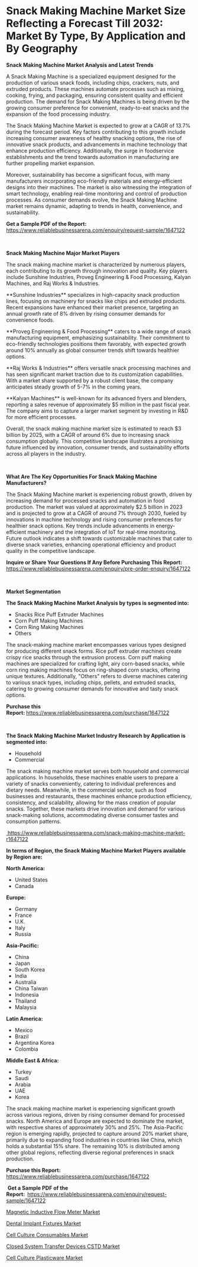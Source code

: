 <p><h1>Snack Making Machine Market Size Reflecting a Forecast Till 2032: Market By Type, By Application and By Geography</h1></p><p><strong>Snack Making Machine Market Analysis and Latest Trends</strong></p>
<p><p>A Snack Making Machine is a specialized equipment designed for the production of various snack foods, including chips, crackers, nuts, and extruded products. These machines automate processes such as mixing, cooking, frying, and packaging, ensuring consistent quality and efficient production. The demand for Snack Making Machines is being driven by the growing consumer preference for convenient, ready-to-eat snacks and the expansion of the food processing industry.</p><p>The Snack Making Machine Market is expected to grow at a CAGR of 13.7% during the forecast period. Key factors contributing to this growth include increasing consumer awareness of healthy snacking options, the rise of innovative snack products, and advancements in machine technology that enhance production efficiency. Additionally, the surge in foodservice establishments and the trend towards automation in manufacturing are further propelling market expansion. </p><p>Moreover, sustainability has become a significant focus, with many manufacturers incorporating eco-friendly materials and energy-efficient designs into their machines. The market is also witnessing the integration of smart technology, enabling real-time monitoring and control of production processes. As consumer demands evolve, the Snack Making Machine market remains dynamic, adapting to trends in health, convenience, and sustainability.</p></p>
<p><strong>Get a Sample PDF of the Report:&nbsp;</strong> <a href="https://www.reliablebusinessarena.com/enquiry/request-sample/1647122?utm_campaign=3186&utm_medium=2&utm_source=Github&utm_content=ia&utm_term=10042025&utm_id=snack-making-machine">https://www.reliablebusinessarena.com/enquiry/request-sample/1647122</a></p>
<p>&nbsp;</p>
<p><strong>Snack Making Machine Major Market Players</strong></p>
<p><p>The snack making machine market is characterized by numerous players, each contributing to its growth through innovation and quality. Key players include Sunshine Industries, Proveg Engineering & Food Processing, Kalyan Machines, and Raj Works & Industries.</p><p>**Sunshine Industries** specializes in high-capacity snack production lines, focusing on machinery for snacks like chips and extruded products. Recent expansions have enhanced their market presence, targeting an annual growth rate of 8% driven by rising consumer demands for convenience foods.</p><p>**Proveg Engineering & Food Processing** caters to a wide range of snack manufacturing equipment, emphasizing sustainability. Their commitment to eco-friendly technologies positions them favorably, with expected growth around 10% annually as global consumer trends shift towards healthier options.</p><p>**Raj Works & Industries** offers versatile snack processing machines and has seen significant market traction due to its customization capabilities. With a market share supported by a robust client base, the company anticipates steady growth of 5-7% in the coming years.</p><p>**Kalyan Machines** is well-known for its advanced fryers and blenders, reporting a sales revenue of approximately $5 million in the past fiscal year. The company aims to capture a larger market segment by investing in R&D for more efficient processes.</p><p>Overall, the snack making machine market size is estimated to reach $3 billion by 2025, with a CAGR of around 6% due to increasing snack consumption globally. This competitive landscape illustrates a promising future influenced by innovation, consumer trends, and sustainability efforts across all players in the industry.</p></p>
<p>&nbsp;</p>
<p><strong>What Are The Key Opportunities For Snack Making Machine Manufacturers?</strong></p>
<p><p>The Snack Making Machine market is experiencing robust growth, driven by increasing demand for processed snacks and automation in food production. The market was valued at approximately $2.5 billion in 2023 and is projected to grow at a CAGR of around 7% through 2030, fueled by innovations in machine technology and rising consumer preferences for healthier snack options. Key trends include advancements in energy-efficient machinery and the integration of IoT for real-time monitoring. Future outlook indicates a shift towards customizable machines that cater to diverse snack varieties, enhancing operational efficiency and product quality in the competitive landscape.</p></p>
<p><strong>Inquire or Share Your Questions If Any Before Purchasing This Report:</strong> <a href="https://www.reliablebusinessarena.com/enquiry/pre-order-enquiry/1647122?utm_campaign=3186&utm_medium=2&utm_source=Github&utm_content=ia&utm_term=10042025&utm_id=snack-making-machine">https://www.reliablebusinessarena.com/enquiry/pre-order-enquiry/1647122</a></p>
<p>&nbsp;</p>
<p><strong>Market Segmentation</strong></p>
<p><strong>The Snack Making Machine Market Analysis by types is segmented into:</strong></p>
<p><ul><li>Snacks Rice Puff Extruder Machines</li><li>Corn Puff Making Machines</li><li>Corn Ring Making Machines</li><li>Others</li></ul></p>
<p><p>The snack-making machine market encompasses various types designed for producing different snack forms. Rice puff extruder machines create crispy rice snacks through the extrusion process. Corn puff making machines are specialized for crafting light, airy corn-based snacks, while corn ring making machines focus on ring-shaped corn snacks, offering unique textures. Additionally, "Others" refers to diverse machines catering to various snack types, including chips, pellets, and extruded snacks, catering to growing consumer demands for innovative and tasty snack options.</p></p>
<p><strong>Purchase this Report:&nbsp;</strong><a href="https://www.reliablebusinessarena.com/purchase/1647122?utm_campaign=3186&utm_medium=2&utm_source=Github&utm_content=ia&utm_term=10042025&utm_id=snack-making-machine">https://www.reliablebusinessarena.com/purchase/1647122</a></p>
<p>&nbsp;</p>
<p><strong>The Snack Making Machine Market Industry Research by Application is segmented into:</strong></p>
<p><ul><li>Household</li><li>Commercial</li></ul></p>
<p><p>The snack making machine market serves both household and commercial applications. In households, these machines enable users to prepare a variety of snacks conveniently, catering to individual preferences and dietary needs. Meanwhile, in the commercial sector, such as food businesses and restaurants, these machines enhance production efficiency, consistency, and scalability, allowing for the mass creation of popular snacks. Together, these markets drive innovation and demand for various snack-making solutions, accommodating diverse consumer tastes and consumption patterns.</p></p>
<p><a href="https://www.reliablebusinessarena.com/snack-making-machine-market-r1647122?utm_campaign=3186&utm_medium=2&utm_source=Github&utm_content=ia&utm_term=10042025&utm_id=snack-making-machine">&nbsp;https://www.reliablebusinessarena.com/snack-making-machine-market-r1647122</a></p>
<p><strong>In terms of Region, the Snack Making Machine Market Players available by Region are:</strong></p>
<p>
    <p> <strong> North America: </strong>
        <ul>
            <li>United States</li>
            <li>Canada</li>
        </ul>
        </p> 
    <p> <strong> Europe: </strong>
        <ul>
            <li>Germany</li>
            <li>France</li>
            <li>U.K.</li>
            <li>Italy</li>
            <li>Russia</li>
        </ul>
        </p> 
    <p> <strong> Asia-Pacific: </strong>
        <ul>
            <li>China</li>
            <li>Japan</li>
            <li>South Korea</li>
            <li>India</li>
            <li>Australia</li>
            <li>China Taiwan</li>
            <li>Indonesia</li>
            <li>Thailand</li>
            <li>Malaysia</li>
        </ul>
        </p> 
    <p> <strong> Latin America: </strong>
        <ul>
            <li>Mexico</li>
            <li>Brazil</li>
            <li>Argentina Korea</li>
            <li>Colombia</li>
        </ul>
        </p> 
    <p> <strong> Middle East & Africa: </strong>
        <ul>
            <li>Turkey</li>
            <li>Saudi</li>
            <li>Arabia</li>
            <li>UAE</li>
            <li>Korea</li>
        </ul>
    </p>
    </p>
<p><p>The snack making machine market is experiencing significant growth across various regions, driven by rising consumer demand for processed snacks. North America and Europe are expected to dominate the market, with respective shares of approximately 30% and 25%. The Asia-Pacific region is emerging rapidly, projected to capture around 20% market share, primarily due to expanding food industries in countries like China, which holds a substantial 15% share. The remaining 10% is distributed among other global regions, reflecting diverse regional preferences in snack production.</p></p>
<p><strong>Purchase this Report: </strong><a href="https://www.reliablebusinessarena.com/purchase/1647122?utm_campaign=3186&utm_medium=2&utm_source=Github&utm_content=ia&utm_term=10042025&utm_id=snack-making-machine">https://www.reliablebusinessarena.com/purchase/1647122</a></p>
<p>&nbsp;<strong>Get a Sample PDF of the Report:&nbsp;&nbsp;</strong><a href="https://www.reliablebusinessarena.com/enquiry/request-sample/1647122?utm_campaign=3186&utm_medium=2&utm_source=Github&utm_content=ia&utm_term=10042025&utm_id=snack-making-machine">https://www.reliablebusinessarena.com/enquiry/request-sample/1647122</a></p>
<p><strong></strong></p>
<p><p><a href="https://github.com/lelahokendo/Market-Research-Report-List-1/blob/main/magnetic-inductive-flow-meter-market.md?utm_campaign=3186&utm_medium=2&utm_source=Github&utm_content=ia&utm_term=10042025&utm_id=snack-making-machine">Magnetic Inductive Flow Meter Market</a></p><p><a href="https://www.linkedin.com/pulse/exploring-dental-implant-fixtures-market-industry-revenue-insights-hqy9c?utm_campaign=3186&utm_medium=2&utm_source=Github&utm_content=ia&utm_term=10042025&utm_id=snack-making-machine">Dental Implant Fixtures Market</a></p><p><a href="https://www.linkedin.com/pulse/cell-culture-consumables-market-analysis-offering-insights-uypsc?utm_campaign=3186&utm_medium=2&utm_source=Github&utm_content=ia&utm_term=10042025&utm_id=snack-making-machine">Cell Culture Consumables Market</a></p><p><a href="https://www.linkedin.com/pulse/future-growth-prospects-closed-system-transfer-devices-cstd-y7jac?utm_campaign=3186&utm_medium=2&utm_source=Github&utm_content=ia&utm_term=10042025&utm_id=snack-making-machine">Closed System Transfer Devices CSTD Market</a></p><p><a href="https://www.linkedin.com/pulse/revenue-market-growth-projections-cell-culture-plasticware-efljc?utm_campaign=3186&utm_medium=2&utm_source=Github&utm_content=ia&utm_term=10042025&utm_id=snack-making-machine">Cell Culture Plasticware Market</a></p></p>